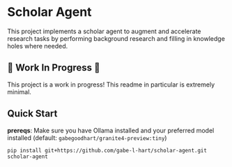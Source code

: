 # Scholar Agent

This project implements a scholar agent to augment and accelerate research tasks by performing background research and filling in knowledge holes where needed.

## 🚧 Work In Progress 🚧

This project is a work in progress! This readme in particular is extremely minimal.

## Quick Start

**prereqs**: Make sure you have Ollama installed and your preferred model installed (default: `gabegoodhart/granite4-preview:tiny`)

```sh
pip install git+https://github.com/gabe-l-hart/scholar-agent.git
scholar-agent
```
